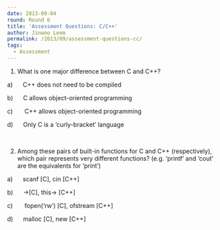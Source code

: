 ```yaml
---
date: 2013-09-04
round: Round 6
title: 'Assessment Questions: C/C++'
author: Jinwoo Leem
permalink: /2013/09/assessment-questions-cc/
tags:
  - Assessment
---
```

1. What is one major difference between C and C++?

a)      C++ does not need to be compiled

b)      C allows object-oriented programming

c)       C++ allows object-oriented programming

d)      Only C is a ‘curly-bracket’ language

&nbsp;

2. Among these pairs of built-in functions for C and C++ (respectively), which pair represents very different functions? (e.g. ‘printf’ and ‘cout’ are the equivalents for ‘print’)

a)      scanf [C], cin [C++]

b)      ->[C], this-> [C++]

c)       fopen(&#8216;rw&#8217;) [C], ofstream [C++]

d)      malloc [C], new [C++]
